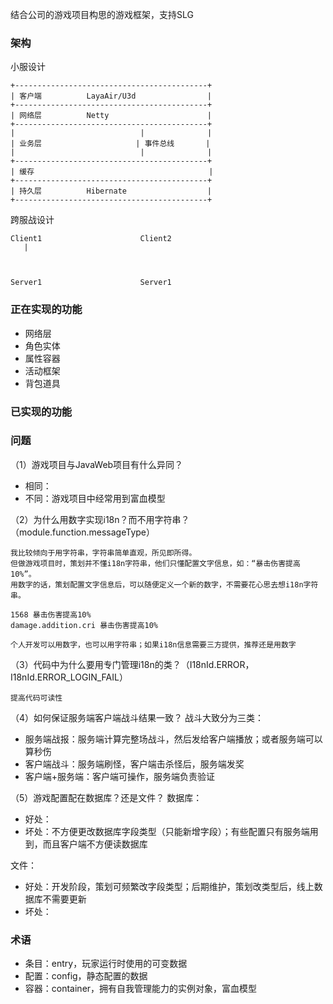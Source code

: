 结合公司的游戏项目构思的游戏框架，支持SLG


### 架构
小服设计
```
+-------------------------------------------+
| 客户端          LayaAir/U3d                |
+-------------------------------------------+
| 网络层          Netty                      |
+-------------------------------------------+
|                            |              |
| 业务层                     | 事件总线       |
|                            |              |
+-------------------------------------------+
| 缓存                                       |
+-------------------------------------------+
| 持久层          Hibernate                  |
+-------------------------------------------+
```


跨服战设计
```
Client1                      Client2
   |



Server1                      Server1

```

### 正在实现的功能
* 网络层
* 角色实体
* 属性容器
* 活动框架
* 背包道具

### 已实现的功能

### 问题

（1）游戏项目与JavaWeb项目有什么异同？
* 相同：
* 不同：游戏项目中经常用到富血模型

（2）为什么用数字实现i18n？而不用字符串？（module.function.messageType）
```
我比较倾向于用字符串，字符串简单直观，所见即所得。
但做游戏项目时，策划并不懂i18n字符串，他们只懂配置文字信息，如：“暴击伤害提高10%”。
用数字的话，策划配置文字信息后，可以随便定义一个新的数字，不需要花心思去想i18n字符串。

1568 暴击伤害提高10%
damage.addition.cri 暴击伤害提高10%

个人开发可以用数字，也可以用字符串；如果i18n信息需要三方提供，推荐还是用数字
```

（3）代码中为什么要用专门管理i18n的类？（I18nId.ERROR，I18nId.ERROR_LOGIN_FAIL）
```
提高代码可读性
```

（4）如何保证服务端客户端战斗结果一致？
战斗大致分为三类：
* 服务端战报：服务端计算完整场战斗，然后发给客户端播放；或者服务端可以算秒伤
* 客户端战斗：服务端刷怪，客户端击杀怪后，服务端发奖
* 客户端+服务端：客户端可操作，服务端负责验证

（5）游戏配置配在数据库？还是文件？
数据库：
* 好处：
* 坏处：不方便更改数据库字段类型（只能新增字段）；有些配置只有服务端用到，而且客户端不方便读数据库

文件：
* 好处：开发阶段，策划可频繁改字段类型；后期维护，策划改类型后，线上数据库不需要更新
* 坏处：


### 术语
* 条目：entry，玩家运行时使用的可变数据
* 配置：config，静态配置的数据
* 容器：container，拥有自我管理能力的实例对象，富血模型
